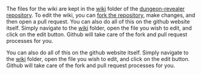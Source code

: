 The files for the wiki are kept in the [wiki](https://github.com/dungeon-revealer/dungeon-revealer/tree/master/wiki) folder of the [dungeon-revealer repository](https://github.com/dungeon-revealer/dungeon-revealer/).
To edit the wiki, you can [fork the repository](https://github.com/dungeon-revealer/dungeon-revealer/fork), make changes, and then open a pull request.
You can also do all of this on the github website itself.
Simply navigate to the [wiki](https://github.com/dungeon-revealer/dungeon-revealer/tree/master/wiki) folder, open the file you wish to edit, and click on the edit button.
Github will take care of the fork and pull request processes for you.

You can also do all of this on the github website itself.
Simply navigate to the [wiki](https://github.com/dungeon-revealer/dungeon-revealer/tree/master/wiki) folder, open the file you wish to edit, and click on the edit button.
Github will take care of the fork and pull request processes for you.
